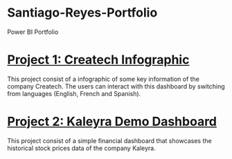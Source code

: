 # Santiago-Reyes-Portfolio
Power BI Portfolio

# [Project 1: Createch Infographic](https://github.com/SantiagoReyes18/Createch-Sample-Dashboard)

This project consist of a infographic of some key information of the company Createch. The users can interact with this dashboard by switching from languages (English, French and Spanish).

# [Project 2: Kaleyra Demo Dashboard](https://github.com/SantiagoReyes18/Kaleyra-Sample-Dashboard)

This project consist of a simple financial dashboard that showcases the historical stock prices data of the company Kaleyra.
